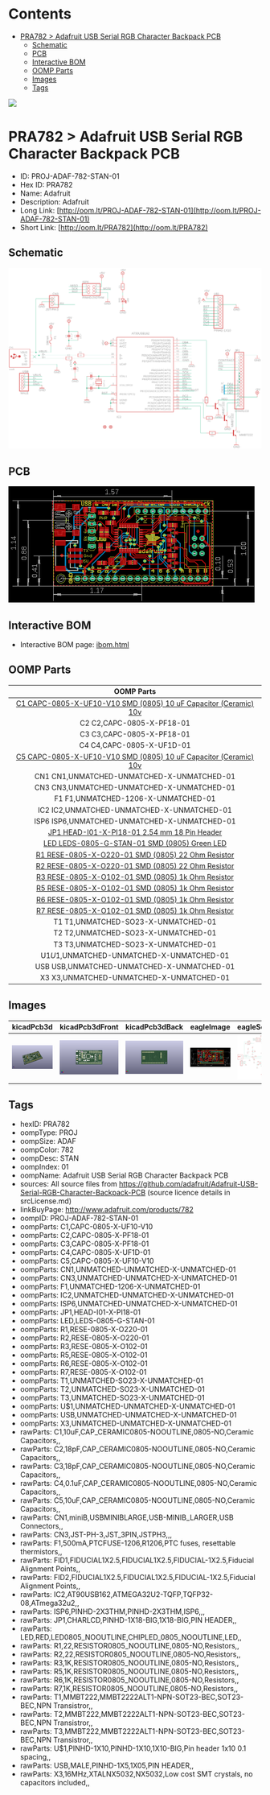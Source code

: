 



Contents
========

* [PRA782 > Adafruit USB Serial RGB Character Backpack PCB](#pra782--adafruit-usb-serial-rgb-character-backpack-pcb)
	* [Schematic](#schematic)
	* [PCB](#pcb)
	* [Interactive BOM](#interactive-bom)
	* [OOMP Parts](#oomp-parts)
	* [Images](#images)
	* [Tags](#tags)
  
![][im]
# PRA782 > Adafruit USB Serial RGB Character Backpack PCB

- ID: PROJ-ADAF-782-STAN-01
- Hex ID: PRA782
- Name: Adafruit
- Description: Adafruit
- Long Link: [http://oom.lt/PROJ-ADAF-782-STAN-01](http://oom.lt/PROJ-ADAF-782-STAN-01)
- Short Link: [http://oom.lt/PRA782](http://oom.lt/PRA782)

## Schematic
  
[![schem](eagleSchemImage.png)](eagleSchemImage.png)
## PCB
  
[![pcb](eagleImage.png)](eagleImage.png)
## Interactive BOM

- Interactive BOM page: [ibom.html](https://htmlpreview.github.io/?https://github.com/oomlout/oomlout_OOMP_projects/blob/main/PROJ-ADAF-782-STAN-01/kicad/bom/ibom.html)

## OOMP Parts
  

|OOMP Parts|
| :---: |
|[C1 CAPC-0805-X-UF10-V10 SMD (0805) 10 uF Capacitor (Ceramic) 10v](https://github.com/oomlout/oomlout_OOMP_parts/tree/main/CAPC-0805-X-UF10-V10/)|
|C2 C2,CAPC-0805-X-PF18-01|
|C3 C3,CAPC-0805-X-PF18-01|
|C4 C4,CAPC-0805-X-UF1D-01|
|[C5 CAPC-0805-X-UF10-V10 SMD (0805) 10 uF Capacitor (Ceramic) 10v](https://github.com/oomlout/oomlout_OOMP_parts/tree/main/CAPC-0805-X-UF10-V10/)|
|CN1 CN1,UNMATCHED-UNMATCHED-X-UNMATCHED-01|
|CN3 CN3,UNMATCHED-UNMATCHED-X-UNMATCHED-01|
|F1 F1,UNMATCHED-1206-X-UNMATCHED-01|
|IC2 IC2,UNMATCHED-UNMATCHED-X-UNMATCHED-01|
|ISP6 ISP6,UNMATCHED-UNMATCHED-X-UNMATCHED-01|
|[JP1 HEAD-I01-X-PI18-01 2.54 mm 18 Pin Header](https://github.com/oomlout/oomlout_OOMP_parts/tree/main/HEAD-I01-X-PI18-01/)|
|[LED LEDS-0805-G-STAN-01 SMD (0805) Green LED](https://github.com/oomlout/oomlout_OOMP_parts/tree/main/LEDS-0805-G-STAN-01/)|
|[R1 RESE-0805-X-O220-01 SMD (0805) 22 Ohm Resistor](https://github.com/oomlout/oomlout_OOMP_parts/tree/main/RESE-0805-X-O220-01/)|
|[R2 RESE-0805-X-O220-01 SMD (0805) 22 Ohm Resistor](https://github.com/oomlout/oomlout_OOMP_parts/tree/main/RESE-0805-X-O220-01/)|
|[R3 RESE-0805-X-O102-01 SMD (0805) 1k Ohm Resistor](https://github.com/oomlout/oomlout_OOMP_parts/tree/main/RESE-0805-X-O102-01/)|
|[R5 RESE-0805-X-O102-01 SMD (0805) 1k Ohm Resistor](https://github.com/oomlout/oomlout_OOMP_parts/tree/main/RESE-0805-X-O102-01/)|
|[R6 RESE-0805-X-O102-01 SMD (0805) 1k Ohm Resistor](https://github.com/oomlout/oomlout_OOMP_parts/tree/main/RESE-0805-X-O102-01/)|
|[R7 RESE-0805-X-O102-01 SMD (0805) 1k Ohm Resistor](https://github.com/oomlout/oomlout_OOMP_parts/tree/main/RESE-0805-X-O102-01/)|
|T1 T1,UNMATCHED-SO23-X-UNMATCHED-01|
|T2 T2,UNMATCHED-SO23-X-UNMATCHED-01|
|T3 T3,UNMATCHED-SO23-X-UNMATCHED-01|
|U$1 U$1,UNMATCHED-UNMATCHED-X-UNMATCHED-01|
|USB USB,UNMATCHED-UNMATCHED-X-UNMATCHED-01|
|X3 X3,UNMATCHED-UNMATCHED-X-UNMATCHED-01|

## Images
  
  

|kicadPcb3d|kicadPcb3dFront|kicadPcb3dBack|eagleImage|eagleSchemImage|
| :---: | :---: | :---: | :---: | :---: |
|[![kicadPcb3d](kicadPcb3d_140.png)](kicadPcb3d.png)|[![kicadPcb3dFront](kicadPcb3dFront_140.png)](kicadPcb3dFront.png)|[![kicadPcb3dBack](kicadPcb3dBack_140.png)](kicadPcb3dBack.png)|[![eagleImage](eagleImage_140.png)](eagleImage.png)|[![eagleSchemImage](eagleSchemImage_140.png)](eagleSchemImage.png)|

## Tags

- hexID: PRA782
- oompType: PROJ
- oompSize: ADAF
- oompColor: 782
- oompDesc: STAN
- oompIndex: 01
- oompName: Adafruit USB Serial RGB Character Backpack PCB
- sources: All source files from https://github.com/adafruit/Adafruit-USB-Serial-RGB-Character-Backpack-PCB (source licence details in srcLicense.md)
- linkBuyPage: http://www.adafruit.com/products/782
- oompID: PROJ-ADAF-782-STAN-01
- oompParts: C1,CAPC-0805-X-UF10-V10
- oompParts: C2,CAPC-0805-X-PF18-01
- oompParts: C3,CAPC-0805-X-PF18-01
- oompParts: C4,CAPC-0805-X-UF1D-01
- oompParts: C5,CAPC-0805-X-UF10-V10
- oompParts: CN1,UNMATCHED-UNMATCHED-X-UNMATCHED-01
- oompParts: CN3,UNMATCHED-UNMATCHED-X-UNMATCHED-01
- oompParts: F1,UNMATCHED-1206-X-UNMATCHED-01
- oompParts: IC2,UNMATCHED-UNMATCHED-X-UNMATCHED-01
- oompParts: ISP6,UNMATCHED-UNMATCHED-X-UNMATCHED-01
- oompParts: JP1,HEAD-I01-X-PI18-01
- oompParts: LED,LEDS-0805-G-STAN-01
- oompParts: R1,RESE-0805-X-O220-01
- oompParts: R2,RESE-0805-X-O220-01
- oompParts: R3,RESE-0805-X-O102-01
- oompParts: R5,RESE-0805-X-O102-01
- oompParts: R6,RESE-0805-X-O102-01
- oompParts: R7,RESE-0805-X-O102-01
- oompParts: T1,UNMATCHED-SO23-X-UNMATCHED-01
- oompParts: T2,UNMATCHED-SO23-X-UNMATCHED-01
- oompParts: T3,UNMATCHED-SO23-X-UNMATCHED-01
- oompParts: U$1,UNMATCHED-UNMATCHED-X-UNMATCHED-01
- oompParts: USB,UNMATCHED-UNMATCHED-X-UNMATCHED-01
- oompParts: X3,UNMATCHED-UNMATCHED-X-UNMATCHED-01
- rawParts: C1,10uF,CAP_CERAMIC0805-NOOUTLINE,0805-NO,Ceramic Capacitors,,
- rawParts: C2,18pF,CAP_CERAMIC0805-NOOUTLINE,0805-NO,Ceramic Capacitors,,
- rawParts: C3,18pF,CAP_CERAMIC0805-NOOUTLINE,0805-NO,Ceramic Capacitors,,
- rawParts: C4,0.1uF,CAP_CERAMIC0805-NOOUTLINE,0805-NO,Ceramic Capacitors,,
- rawParts: C5,10uF,CAP_CERAMIC0805-NOOUTLINE,0805-NO,Ceramic Capacitors,,
- rawParts: CN1,miniB,USBMINIBLARGE,USB-MINIB_LARGER,USB Connectors,,
- rawParts: CN3,JST-PH-3,JST_3PIN,JSTPH3,,,
- rawParts: F1,500mA,PTCFUSE-1206,R1206,PTC fuses, resettable thermistors,,
- rawParts: FID1,FIDUCIAL1X2.5,FIDUCIAL1X2.5,FIDUCIAL-1X2.5,Fiducial Alignment Points,,
- rawParts: FID2,FIDUCIAL1X2.5,FIDUCIAL1X2.5,FIDUCIAL-1X2.5,Fiducial Alignment Points,,
- rawParts: IC2,AT90USB162,ATMEGA32U2-TQFP,TQFP32-08,ATmega32u2,,
- rawParts: ISP6,PINHD-2X3THM,PINHD-2X3THM,ISP6,,,
- rawParts: JP1,CHARLCD,PINHD-1X18-BIG,1X18-BIG,PIN HEADER,,
- rawParts: LED,RED,LED0805_NOOUTLINE,CHIPLED_0805_NOOUTLINE,LED,,
- rawParts: R1,22,RESISTOR0805_NOOUTLINE,0805-NO,Resistors,,
- rawParts: R2,22,RESISTOR0805_NOOUTLINE,0805-NO,Resistors,,
- rawParts: R3,1K,RESISTOR0805_NOOUTLINE,0805-NO,Resistors,,
- rawParts: R5,1K,RESISTOR0805_NOOUTLINE,0805-NO,Resistors,,
- rawParts: R6,1K,RESISTOR0805_NOOUTLINE,0805-NO,Resistors,,
- rawParts: R7,1K,RESISTOR0805_NOOUTLINE,0805-NO,Resistors,,
- rawParts: T1,MMBT222,MMBT2222ALT1-NPN-SOT23-BEC,SOT23-BEC,NPN Transistror,,
- rawParts: T2,MMBT222,MMBT2222ALT1-NPN-SOT23-BEC,SOT23-BEC,NPN Transistror,,
- rawParts: T3,MMBT222,MMBT2222ALT1-NPN-SOT23-BEC,SOT23-BEC,NPN Transistror,,
- rawParts: U$1,PINHD-1X10,PINHD-1X10,1X10-BIG,Pin header 1x10 0.1 spacing,,
- rawParts: USB,MALE,PINHD-1X5,1X05,PIN HEADER,,
- rawParts: X3,16MHz,XTALNX5032,NX5032,Low cost SMT crystals, no capacitors included,,



[im]: kicadPcb3d_450.png
